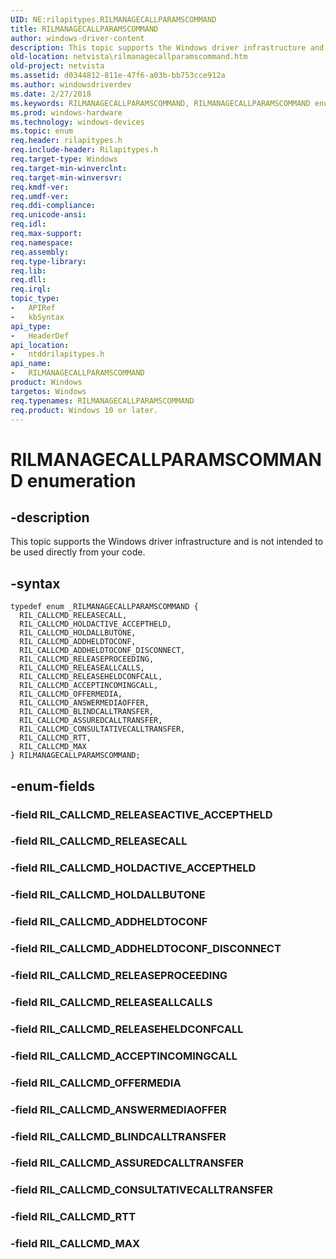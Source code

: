```yaml
---
UID: NE:rilapitypes.RILMANAGECALLPARAMSCOMMAND
title: RILMANAGECALLPARAMSCOMMAND
author: windows-driver-content
description: This topic supports the Windows driver infrastructure and is not intended to be used directly from your code.
old-location: netvista\rilmanagecallparamscommand.htm
old-project: netvista
ms.assetid: d0344812-811e-47f6-a03b-bb753cce912a
ms.author: windowsdriverdev
ms.date: 2/27/2018
ms.keywords: RILMANAGECALLPARAMSCOMMAND, RILMANAGECALLPARAMSCOMMAND enumeration [Network Drivers Starting with Windows Vista], RIL_CALLCMD_ACCEPTINCOMINGCALL, RIL_CALLCMD_ADDHELDTOCONF, RIL_CALLCMD_ADDHELDTOCONF_DISCONNECT, RIL_CALLCMD_ANSWERMEDIAOFFER, RIL_CALLCMD_ASSUREDCALLTRANSFER, RIL_CALLCMD_BLINDCALLTRANSFER, RIL_CALLCMD_CONSULTATIVECALLTRANSFER, RIL_CALLCMD_HOLDACTIVE_ACCEPTHELD, RIL_CALLCMD_HOLDALLBUTONE, RIL_CALLCMD_MAX, RIL_CALLCMD_OFFERMEDIA, RIL_CALLCMD_RELEASEALLCALLS, RIL_CALLCMD_RELEASECALL, RIL_CALLCMD_RELEASEHELDCONFCALL, RIL_CALLCMD_RELEASEPROCEEDING, RIL_CALLCMD_RTT, netvista.rilmanagecallparamscommand, ntddrilapitypes/RILMANAGECALLPARAMSCOMMAND, ntddrilapitypes/RIL_CALLCMD_ACCEPTINCOMINGCALL, ntddrilapitypes/RIL_CALLCMD_ADDHELDTOCONF, ntddrilapitypes/RIL_CALLCMD_ADDHELDTOCONF_DISCONNECT, ntddrilapitypes/RIL_CALLCMD_ANSWERMEDIAOFFER, ntddrilapitypes/RIL_CALLCMD_ASSUREDCALLTRANSFER, ntddrilapitypes/RIL_CALLCMD_BLINDCALLTRANSFER, ntddrilapitypes/RIL_CALLCMD_CONSULTATIVECALLTRANSFER, ntddrilapitypes/RIL_CALLCMD_HOLDACTIVE_ACCEPTHELD, ntddrilapitypes/RIL_CALLCMD_HOLDALLBUTONE, ntddrilapitypes/RIL_CALLCMD_MAX, ntddrilapitypes/RIL_CALLCMD_OFFERMEDIA, ntddrilapitypes/RIL_CALLCMD_RELEASEALLCALLS, ntddrilapitypes/RIL_CALLCMD_RELEASECALL, ntddrilapitypes/RIL_CALLCMD_RELEASEHELDCONFCALL, ntddrilapitypes/RIL_CALLCMD_RELEASEPROCEEDING, ntddrilapitypes/RIL_CALLCMD_RTT
ms.prod: windows-hardware
ms.technology: windows-devices
ms.topic: enum
req.header: rilapitypes.h
req.include-header: Rilapitypes.h
req.target-type: Windows
req.target-min-winverclnt: 
req.target-min-winversvr: 
req.kmdf-ver: 
req.umdf-ver: 
req.ddi-compliance: 
req.unicode-ansi: 
req.idl: 
req.max-support: 
req.namespace: 
req.assembly: 
req.type-library: 
req.lib: 
req.dll: 
req.irql: 
topic_type:
-	APIRef
-	kbSyntax
api_type:
-	HeaderDef
api_location:
-	ntddrilapitypes.h
api_name:
-	RILMANAGECALLPARAMSCOMMAND
product: Windows
targetos: Windows
req.typenames: RILMANAGECALLPARAMSCOMMAND
req.product: Windows 10 or later.
---
```


# RILMANAGECALLPARAMSCOMMAND enumeration


## -description


This topic supports the Windows driver infrastructure and is not intended to be used directly from your code.


## -syntax


````
typedef enum _RILMANAGECALLPARAMSCOMMAND { 
  RIL_CALLCMD_RELEASECALL,
  RIL_CALLCMD_HOLDACTIVE_ACCEPTHELD,
  RIL_CALLCMD_HOLDALLBUTONE,
  RIL_CALLCMD_ADDHELDTOCONF,
  RIL_CALLCMD_ADDHELDTOCONF_DISCONNECT,
  RIL_CALLCMD_RELEASEPROCEEDING,
  RIL_CALLCMD_RELEASEALLCALLS,
  RIL_CALLCMD_RELEASEHELDCONFCALL,
  RIL_CALLCMD_ACCEPTINCOMINGCALL,
  RIL_CALLCMD_OFFERMEDIA,
  RIL_CALLCMD_ANSWERMEDIAOFFER,
  RIL_CALLCMD_BLINDCALLTRANSFER,
  RIL_CALLCMD_ASSUREDCALLTRANSFER,
  RIL_CALLCMD_CONSULTATIVECALLTRANSFER,
  RIL_CALLCMD_RTT,
  RIL_CALLCMD_MAX
} RILMANAGECALLPARAMSCOMMAND;
````


## -enum-fields




### -field RIL_CALLCMD_RELEASEACTIVE_ACCEPTHELD


### -field RIL_CALLCMD_RELEASECALL


### -field RIL_CALLCMD_HOLDACTIVE_ACCEPTHELD


### -field RIL_CALLCMD_HOLDALLBUTONE


### -field RIL_CALLCMD_ADDHELDTOCONF


### -field RIL_CALLCMD_ADDHELDTOCONF_DISCONNECT


### -field RIL_CALLCMD_RELEASEPROCEEDING


### -field RIL_CALLCMD_RELEASEALLCALLS


### -field RIL_CALLCMD_RELEASEHELDCONFCALL


### -field RIL_CALLCMD_ACCEPTINCOMINGCALL


### -field RIL_CALLCMD_OFFERMEDIA


### -field RIL_CALLCMD_ANSWERMEDIAOFFER


### -field RIL_CALLCMD_BLINDCALLTRANSFER


### -field RIL_CALLCMD_ASSUREDCALLTRANSFER


### -field RIL_CALLCMD_CONSULTATIVECALLTRANSFER


### -field RIL_CALLCMD_RTT


### -field RIL_CALLCMD_MAX

